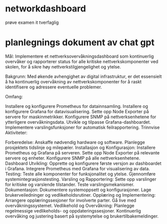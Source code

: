 # networkdashboard
prøve examen it tverfaglig
# planlegnings dokument av chat gpt
Mål:
Implementere et nettverksovervåkningsdashboard som kontinuerlig overvåker og rapporterer status for alle kritiske nettverkskomponenter ved skolen, for å sikre høy nettverkstilgjengelighet og ytelse.

Bakgrunn:
Med økende avhengighet av digital infrastruktur, er det essensielt å ha kontinuerlig overvåkning av nettverkskomponenter for å raskt identifisere og adressere eventuelle problemer.

Omfang:

Installere og konfigurere Prometheus for datainnsamling.
Installere og konfigurere Grafana for datavisualisering.
Sette opp Node Exporter på servere for maskinmetrikker.
Konfigurere SNMP på nettverksenhetene for ytterligere overvåkningsdata.
Utvikle og tilpasse Grafana-dashboardet.
Implementere varslingsfunksjoner for automatisk feilrapportering.
Trinnvise Aktiviteter:

Forberedelse:
Anskaffe nødvendig hardware og software.
Planlegge prosjektets tidslinje og milepæler.
Installasjon og Konfigurasjon:
Installere Prometheus og Grafana på serveren.
Sette opp Node Exporter på relevante servere og enheter.
Konfigurere SNMP på alle nettverksenhetene.
Dashboard Utvikling:
Opprette og konfigurere første versjon av dashboardet i Grafana.
Integrere Prometheus med Grafana for visualisering av data.
Testing:
Teste alle komponenter for funksjonalitet og ytelse.
Gjennomføre systemintegrasjonstesting.
Varsling og Rapportering:
Sette opp varslinger for kritiske og varslende tilstander.
Teste varslingsmekanismer.
Dokumentasjon:
Dokumentere systemoppsett og konfigurasjoner.
Lage brukerveiledninger og vedlikeholdsrutiner.
Opplæring og Implementering:
Arrangere opplæringssesjoner for involverte parter.
Gå live med overvåkningssystemet.
Vedlikehold og Overvåkning:
Planlegge regelmessige vedlikeholds- og oppdateringssesjoner.
Kontinuerlig overvåking og justering basert på systemytelse og brukertilbakemeldinger.

